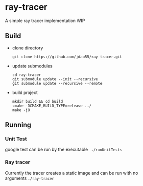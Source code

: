 # ray-tracer
A simple ray tracer implementation WIP

## Build
- clone directory
  ```
  git clone https://github.com/jdao55/ray-tracer.git
  ```
- update submodules
  ```
  cd ray-tracer
  git submodule update --init --recursive
  git submodule update --recursive --remote
  ```
- build project
  ```
  mkdir build && cd build
  cmake -DCMAKE_BUILD_TYPE=release ../
  make -j8
  ```
## Running
### Unit Test
google test can be run by the executable
``` ./runUnitTests```
### Ray tracer
Currently the tracer creates a static image and can be run with no arguments
```./ray-tracer```
